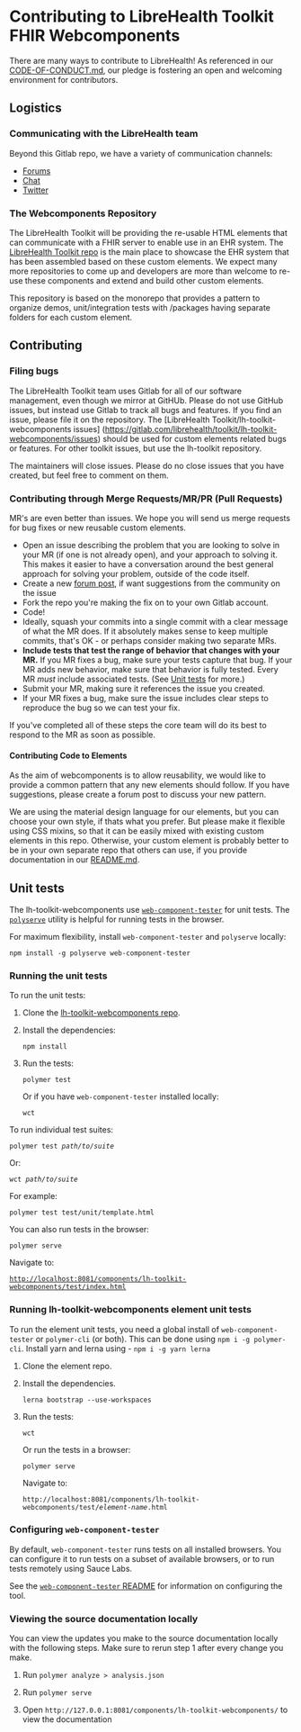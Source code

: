 # Contributing to LibreHealth Toolkit FHIR Webcomponents

There are many ways to contribute to LibreHealth! As referenced in our [CODE-OF-CONDUCT.md](
https://gitlab.com/librehealth/lsc/community-governance/blob/master/CODE-OF-CONDUCT.md), our pledge is fostering an open
and welcoming environment for contributors.

## Logistics
### Communicating with the LibreHealth team
Beyond this Gitlab repo, we have a variety of communication channels:
* [Forums](https://forums.librehealth.io/)
* [Chat](https://chat.librehealth.io/channel/dev)
* [Twitter](https://twitter.com/LibreHealthIO)

### The Webcomponents Repository
The LibreHealth Toolkit will be providing the re-usable HTML elements that can communicate with a FHIR server to enable
use in an EHR system. The [LibreHealth Toolkit repo](https://gitlab.com/librehealth/toolkit/lh-toolkit) is the main place
to showcase the EHR system that has been assembled based on these custom elements. We expect many more repositories to come
up and developers are more than welcome to re-use these components and extend and build other custom elements.

This repository is based on the monorepo that provides a pattern to organize demos, unit/integration tests with /packages
having separate folders for each custom element.

## Contributing
### Filing bugs
The LibreHealth Toolkit team uses Gitlab for all of our software management, even though we mirror at GitHUb. 
Please do not use GitHub issues, but instead use Gitlab to track all bugs and features.
If you find an issue, please file it on the repository. The [LibreHealth Toolkit/lh-toolkit-webcomponents issues]
(https://gitlab.com/librehealth/toolkit/lh-toolkit-webcomponents/issues) should be used for custom elements related bugs
or features. For other toolkit issues, but use the lh-toolkit repository.

The maintainers will close issues. Please do no close issues that you have created, but feel free to comment on them.

### Contributing through Merge Requests/MR/PR (Pull Requests)
MR's are even better than issues. We hope you will send us merge requests for bug fixes or new reusable custom elements.
- Open an issue describing the problem that you are looking to solve in your MR (if one is not already open), and your approach to solving it. This makes it easier to have a conversation around the best general approach for solving your problem, outside of the code itself.
- Create a new [forum post](https://forums.librehealth.io), if want suggestions from the community on the issue
- Fork the repo you're making the fix on to your own Gitlab account.
- Code!
- Ideally, squash your commits into a single commit with a clear message of what the MR does. If it absolutely makes sense to keep multiple commits, that's OK - or perhaps consider making two separate MRs.
- **Include tests that test the range of behavior that changes with your MR.** If you MR fixes a bug, make sure your tests capture that bug. If your MR adds new behavior, make sure that behavior is fully tested. Every MR *must* include associated tests. (See [Unit tests](#unit-tests) for more.)
- Submit your MR, making sure it references the issue you created.
- If your MR fixes a bug, make sure the issue includes clear steps to reproduce the bug so we can test your fix.

If you've completed all of these steps the core team will do its best to respond to the MR as soon as possible.

#### Contributing Code to Elements
As the aim of webcomponents is to allow reusability, we would like to provide a common pattern that any new elements 
should follow. If you have suggestions, please create a forum post to discuss your new pattern.

We are using the material design language for our elements, but you can choose your own style, if thats what you prefer.
But please make it flexible using CSS mixins, so that it can be easily mixed with existing custom elements in this repo.
Otherwise, your custom element is probably better to be in your own separate repo that others can use, if you provide
documentation in our [README.md](https://gitlab.com/librehealth/toolkit/lh-toolkit-webcomponents/README.md). 

## Unit tests

The lh-toolkit-webcomponents use [`web-component-tester`](https://github.com/Polymer/web-component-tester) for unit tests.
The [`polyserve`](https://github.com/PolymerLabs/polyserve) utility is helpful for running tests in the browser.

For maximum flexibility, install `web-component-tester` and `polyserve` locally:

    npm install -g polyserve web-component-tester

### Running the unit tests

To run the unit tests:

1.  Clone the [lh-toolkit-webcomponents repo](https://gitlab.com/librehealth/toolkit/lh-toolkit-webcomponents).

2.  Install the dependencies:

		npm install

3.  Run the tests:

		polymer test

    Or if you have `web-component-tester` installed locally:

		wct

To run individual test suites:

<code>polymer test <var>path/to/suite</var></code>

Or:

<code>wct <var>path/to/suite</var></code>

For example:

	polymer test test/unit/template.html

You can also run tests in the browser:

	polymer serve

Navigate to:

[`http://localhost:8081/components/lh-toolkit-webcomponents/test/index.html`](http://localhost:8081/components/lh-toolkit-webcomponents/test/runner.html)

### Running lh-toolkit-webcomponents element unit tests

To run the element unit tests, you need a global install of `web-component-tester` or `polymer-cli` (or both). This can
be done using `npm i -g polymer-cli`. Install yarn and lerna using - `npm i -g yarn lerna`

1. Clone the element repo.

1. Install the dependencies.

       lerna bootstrap --use-workspaces

1. Run the tests:

       wct

     Or run the tests in a browser:

       polymer serve

     Navigate to:

     <code>http://localhost:8081/components/lh-toolkit-webcomponents/test/<var>element-name</var>.html</code>

### Configuring `web-component-tester`

By default, `web-component-tester` runs tests on all installed browsers. You can configure it
to run tests on a subset of available browsers, or to run tests remotely using Sauce Labs.

See the [`web-component-tester` README](https://github.com/Polymer/web-component-tester) for
information on configuring the tool.

### Viewing the source documentation locally

You can view the updates you make to the source documentation locally with the following steps.
Make sure to rerun step 1 after every change you make.

1. Run `polymer analyze > analysis.json`

1. Run `polymer serve`

1. Open `http://127.0.0.1:8081/components/lh-toolkit-webcomponents/` to view the documentation
